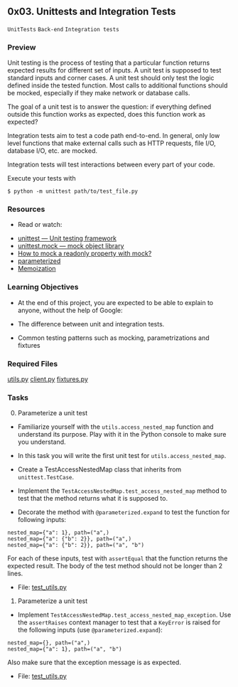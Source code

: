 
## 0x03. Unittests and Integration Tests

`UnitTests` `Back-end` `Integration tests`

### Preview

Unit testing is the process of testing that a particular function returns expected results for different set of inputs. A unit test is supposed to test standard inputs and corner cases. A unit test should only test the logic defined inside the tested function. Most calls to additional functions should be mocked, especially if they make network or database calls.

The goal of a unit test is to answer the question: if everything defined outside this function works as expected, does this function work as expected?

Integration tests aim to test a code path end-to-end. In general, only low level functions that make external calls such as HTTP requests, file I/O, database I/O, etc. are mocked.

Integration tests will test interactions between every part of your code.

Execute your tests with

`$ python -m unittest path/to/test_file.py`

### Resources
- Read or watch:

* [unittest — Unit testing framework](https://docs.python.org/3/library/unittest.html)
* [unittest.mock — mock object library](https://docs.python.org/3/library/unittest.mock.html)
* [How to mock a readonly property with mock?](https://stackoverflow.com/questions/11836436/how-to-mock-a-readonly-property-with-mock)
* [parameterized](https://pypi.org/project/parameterized/)
* [Memoization](https://en.wikipedia.org/wiki/Memoization)

### Learning Objectives
- At the end of this project, you are expected to be able to explain to anyone, without the help of Google:

- The difference between unit and integration tests.
- Common testing patterns such as mocking, parametrizations and fixtures

### Required Files
[utils.py](github.com/wishon1/alx-backend-python/0x03-Unittests_and_integration_tests/utils.py)
[client.py](github.com/wishon1/alx-backend-python/0x03-Unittests_and_integration_tests/client.py)
[fixtures.py](github.com/wishon1/alx-backend-python/0x03-Unittests_and_integration_tests/fixtures.py)

### Tasks
0. Parameterize a unit test
- Familiarize yourself with the `utils.access_nested_map` function and understand its purpose. Play with it in the Python console to make sure you understand.

- In this task you will write the first unit test for `utils.access_nested_map`.
- Create a TestAccessNestedMap class that inherits from `unittest.TestCase`.
- Implement the `TestAccessNestedMap.test_access_nested_map` method to test that the method returns what it is supposed to.
- Decorate the method with `@parameterized.expand` to test the function for following inputs:
```
nested_map={"a": 1}, path=("a",)
nested_map={"a": {"b": 2}}, path=("a",)
nested_map={"a": {"b": 2}}, path=("a", "b")
```
For each of these inputs, test with `assertEqual` that the function returns the expected result.
The body of the test method should not be longer than 2 lines.

- File: [test_utils.py](github.com/wishon1/alx-backend-python/0x03-Unittests_and_integration_tests/test_util.py)

1. Parameterize a unit test
- Implement `TestAccessNestedMap.test_access_nested_map_exception`. Use the `assertRaises` context manager to test that a `KeyError` is raised for the following inputs (use `@parameterized.expand`):
```
nested_map={}, path=("a",)
nested_map={"a": 1}, path=("a", "b")
```
Also make sure that the exception message is as expected.
- File: [test_utils.py](github.com/wishon1/alx-backend-python/0x03-Unittests_and_integration_tests/test_util.py)
